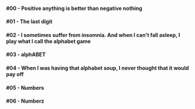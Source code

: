 #### #00 - Positive anything is better than negative nothing

#### #01 - The last digit

#### #02 - I sometimes suffer from insomnia. And when I can't fall asleep, I play what I call the alphabet game

#### #03 - alphABET

#### #04 - When I was having that alphabet soup, I never thought that it would pay off

#### #05 - Numbers

#### #06 - Numberz
